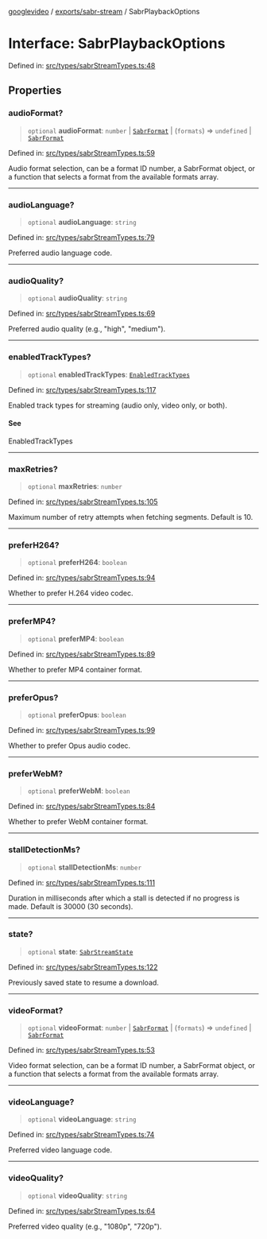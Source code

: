 [googlevideo](../../../README.md) / [exports/sabr-stream](../README.md) / SabrPlaybackOptions

# Interface: SabrPlaybackOptions

Defined in: [src/types/sabrStreamTypes.ts:48](https://github.com/LuanRT/googlevideo/blob/d9eb9db82e3516a9a277a77a3d25342e9c5bf127/src/types/sabrStreamTypes.ts#L48)

## Properties

### audioFormat?

> `optional` **audioFormat**: `number` \| [`SabrFormat`](../../../types/shared/interfaces/SabrFormat.md) \| (`formats`) => `undefined` \| [`SabrFormat`](../../../types/shared/interfaces/SabrFormat.md)

Defined in: [src/types/sabrStreamTypes.ts:59](https://github.com/LuanRT/googlevideo/blob/d9eb9db82e3516a9a277a77a3d25342e9c5bf127/src/types/sabrStreamTypes.ts#L59)

Audio format selection, can be a format ID number, a SabrFormat object,
or a function that selects a format from the available formats array.

***

### audioLanguage?

> `optional` **audioLanguage**: `string`

Defined in: [src/types/sabrStreamTypes.ts:79](https://github.com/LuanRT/googlevideo/blob/d9eb9db82e3516a9a277a77a3d25342e9c5bf127/src/types/sabrStreamTypes.ts#L79)

Preferred audio language code.

***

### audioQuality?

> `optional` **audioQuality**: `string`

Defined in: [src/types/sabrStreamTypes.ts:69](https://github.com/LuanRT/googlevideo/blob/d9eb9db82e3516a9a277a77a3d25342e9c5bf127/src/types/sabrStreamTypes.ts#L69)

Preferred audio quality (e.g., "high", "medium").

***

### enabledTrackTypes?

> `optional` **enabledTrackTypes**: [`EnabledTrackTypes`](../../utils/enumerations/EnabledTrackTypes.md)

Defined in: [src/types/sabrStreamTypes.ts:117](https://github.com/LuanRT/googlevideo/blob/d9eb9db82e3516a9a277a77a3d25342e9c5bf127/src/types/sabrStreamTypes.ts#L117)

Enabled track types for streaming (audio only, video only, or both).

#### See

EnabledTrackTypes

***

### maxRetries?

> `optional` **maxRetries**: `number`

Defined in: [src/types/sabrStreamTypes.ts:105](https://github.com/LuanRT/googlevideo/blob/d9eb9db82e3516a9a277a77a3d25342e9c5bf127/src/types/sabrStreamTypes.ts#L105)

Maximum number of retry attempts when fetching segments.
Default is 10.

***

### preferH264?

> `optional` **preferH264**: `boolean`

Defined in: [src/types/sabrStreamTypes.ts:94](https://github.com/LuanRT/googlevideo/blob/d9eb9db82e3516a9a277a77a3d25342e9c5bf127/src/types/sabrStreamTypes.ts#L94)

Whether to prefer H.264 video codec.

***

### preferMP4?

> `optional` **preferMP4**: `boolean`

Defined in: [src/types/sabrStreamTypes.ts:89](https://github.com/LuanRT/googlevideo/blob/d9eb9db82e3516a9a277a77a3d25342e9c5bf127/src/types/sabrStreamTypes.ts#L89)

Whether to prefer MP4 container format.

***

### preferOpus?

> `optional` **preferOpus**: `boolean`

Defined in: [src/types/sabrStreamTypes.ts:99](https://github.com/LuanRT/googlevideo/blob/d9eb9db82e3516a9a277a77a3d25342e9c5bf127/src/types/sabrStreamTypes.ts#L99)

Whether to prefer Opus audio codec.

***

### preferWebM?

> `optional` **preferWebM**: `boolean`

Defined in: [src/types/sabrStreamTypes.ts:84](https://github.com/LuanRT/googlevideo/blob/d9eb9db82e3516a9a277a77a3d25342e9c5bf127/src/types/sabrStreamTypes.ts#L84)

Whether to prefer WebM container format.

***

### stallDetectionMs?

> `optional` **stallDetectionMs**: `number`

Defined in: [src/types/sabrStreamTypes.ts:111](https://github.com/LuanRT/googlevideo/blob/d9eb9db82e3516a9a277a77a3d25342e9c5bf127/src/types/sabrStreamTypes.ts#L111)

Duration in milliseconds after which a stall is detected if no progress is made.
Default is 30000 (30 seconds).

***

### state?

> `optional` **state**: [`SabrStreamState`](SabrStreamState.md)

Defined in: [src/types/sabrStreamTypes.ts:122](https://github.com/LuanRT/googlevideo/blob/d9eb9db82e3516a9a277a77a3d25342e9c5bf127/src/types/sabrStreamTypes.ts#L122)

Previously saved state to resume a download.

***

### videoFormat?

> `optional` **videoFormat**: `number` \| [`SabrFormat`](../../../types/shared/interfaces/SabrFormat.md) \| (`formats`) => `undefined` \| [`SabrFormat`](../../../types/shared/interfaces/SabrFormat.md)

Defined in: [src/types/sabrStreamTypes.ts:53](https://github.com/LuanRT/googlevideo/blob/d9eb9db82e3516a9a277a77a3d25342e9c5bf127/src/types/sabrStreamTypes.ts#L53)

Video format selection, can be a format ID number, a SabrFormat object,
or a function that selects a format from the available formats array.

***

### videoLanguage?

> `optional` **videoLanguage**: `string`

Defined in: [src/types/sabrStreamTypes.ts:74](https://github.com/LuanRT/googlevideo/blob/d9eb9db82e3516a9a277a77a3d25342e9c5bf127/src/types/sabrStreamTypes.ts#L74)

Preferred video language code.

***

### videoQuality?

> `optional` **videoQuality**: `string`

Defined in: [src/types/sabrStreamTypes.ts:64](https://github.com/LuanRT/googlevideo/blob/d9eb9db82e3516a9a277a77a3d25342e9c5bf127/src/types/sabrStreamTypes.ts#L64)

Preferred video quality (e.g., "1080p", "720p").

